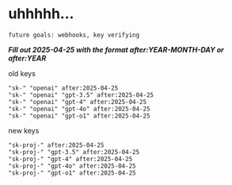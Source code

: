 # uhhhhh...

`future goals: webhooks, key verifying`



***Fill out 2025-04-25 with the format after:YEAR-MONTH-DAY or after:YEAR***

old keys
```
"sk-" "openai" after:2025-04-25
"sk-" "openai" "gpt-3.5" after:2025-04-25
"sk-" "openai" "gpt-4" after:2025-04-25
"sk-" "openai" "gpt-4o" after:2025-04-25
"sk-" "openai" "gpt-o1" after:2025-04-25
```

new keys
```
"sk-proj-" after:2025-04-25
"sk-proj-" "gpt-3.5" after:2025-04-25
"sk-proj-" "gpt-4" after:2025-04-25
"sk-proj-" "gpt-4o" after:2025-04-25
"sk-proj-" "gpt-o1" after:2025-04-25
```
